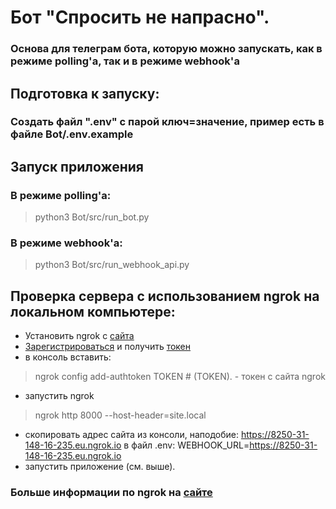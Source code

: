 # Бот "Спросить не напрасно". 
### Основа для телеграм бота, которую можно запускать, как в режиме polling'а, так и в режиме webhook'а

## Подготовка к запуску:
### Создать файл ".env" с парой ключ=значение, пример есть в файле Bot/.env.example
## Запуск приложения
### В режиме polling'а:
> python3 Bot/src/run_bot.py

### В режиме webhook'а:
> python3 Bot/src/run_webhook_api.py
## Проверка сервера с использованием ngrok на локальном компьютере:
- Установить ngrok с [сайта](https://ngrok.com/download)
- [Зарегистрироваться](https://dashboard.ngrok.com/) и получить [токен](https://dashboard.ngrok.com/get-started/your-authtoken)
- в консоль вставить:
> ngrok config add-authtoken TOKEN  # (TOKEN). - токен с сайта ngrok
- запустить ngrok
> ngrok http 8000 --host-header=site.local
- скопировать адрес сайта из консоли, наподобие: https://8250-31-148-16-235.eu.ngrok.io в файл .env: WEBHOOK_URL=https://8250-31-148-16-235.eu.ngrok.io
- запустить приложение (см. выше).
### Больше информации по ngrok на [сайте](https://ngrok.com/docs/getting-started)
